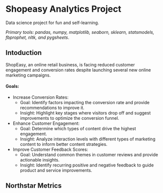 # Shopeasy Analytics Project

Data science project for fun and self-learning.

*Primary tools: pandas, numpy, matplotlib, seaborn, sklearn, statsmodels, fbprophet, nltk, and pygsheets*.

## Intoduction
ShopEasy, an online retail business, is facing reduced customer engagement and conversion rates despite launching several new online marketing campaigns.

#### Goals:
* Increase Conversion Rates:
  * Goal: Identify factors impacting the conversion rate and provide recommendations to improve it.
  * Insight: Highlight key stages where visitors drop off and suggest improvements to optimize the conversion funnel.
* Enhance Customer Engagement:
  * Goal: Determine which types of content drive the highest engagement. 
  * Insight: Analyze interaction levels with different types of marketing content to inform better content strategies.
* Improve Customer Feedback Scores:
  * Goal: Understand common themes in customer reviews and provide actionable insights.
  * Insight: Identify recurring positive and negative feedback to guide product and service improvements.
  



## Northstar Metrics
